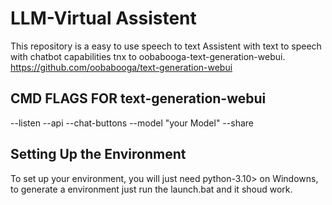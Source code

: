 

# LLM-Virtual Assistent

This repository is a easy to use speech to text Assistent with text to speech with chatbot capabilities tnx to oobabooga-text-generation-webui.
https://github.com/oobabooga/text-generation-webui

## CMD FLAGS FOR text-generation-webui
--listen --api --chat-buttons --model "your Model" --share

## Setting Up the Environment 
To set up your environment, you will just need python-3.10> on Windowns, to generate a environment just run the launch.bat and it shoud work.


